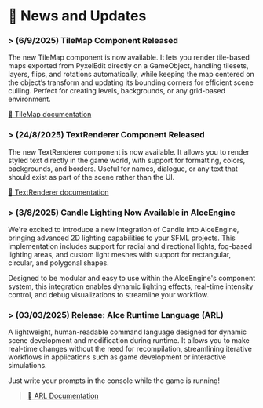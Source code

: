 # 📰 News and Updates

### > (6/9/2025) TileMap Component Released

The new TileMap component is now available. It lets you render tile-based maps exported from PyxelEdit directly on a GameObject, handling tilesets, layers, flips, and rotations automatically, while keeping the map centered on the object’s transform and updating its bounding corners for efficient scene culling. Perfect for creating levels, backgrounds, or any grid-based environment.

[📖 TileMap documentation](Source/Alce/Engine/Components/TileMap/TileMap.md)

### > (24/8/2025) TextRenderer Component Released

The new TextRenderer component is now available. It allows you to render styled text directly in the game world, with support for formatting, colors, backgrounds, and borders. Useful for names, dialogue, or any text that should exist as part of the scene rather than the UI.

[📖 TextRenderer documentation](Source/Alce/Engine/Components/Animation2d/Animation2D.md)

### > (3/8/2025) Candle Lighting Now Available in AlceEngine

We're excited to introduce a new integration of Candle into AlceEngine, bringing advanced 2D lighting capabilities to your SFML projects. This implementation includes support for radial and directional lights, fog-based lighting areas, and custom light meshes with support for rectangular, circular, and polygonal shapes. 

Designed to be modular and easy to use within the AlceEngine's component system, this integration enables dynamic lighting effects, real-time intensity control, and debug visualizations to streamline your workflow.

### > (03/03/2025) Release: Alce Runtime Language (ARL)

A lightweight, human-readable command language designed for dynamic scene development and modification during runtime. It allows you to make real-time changes without the need for recompilation, streamlining iterative workflows in applications such as game development or interactive simulations.
 
Just write your prompts in the console while the game is running!
> [📖 ARL Documentation](Documentation/ARL/ARL.md)